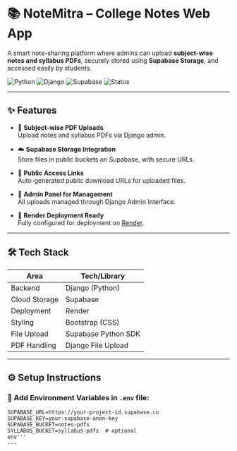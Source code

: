 # 📚 NoteMitra – College Notes Web App

A smart note-sharing platform where admins can upload **subject-wise notes and syllabus PDFs**, securely stored using **Supabase Storage**, and accessed easily by students.

![Python](https://img.shields.io/badge/Python-3.10-blue?style=flat-square&logo=python)
![Django](https://img.shields.io/badge/Django-Framework-darkgreen?style=flat-square&logo=django)
![Supabase](https://img.shields.io/badge/Supabase-Storage%20Cloud-brightgreen?style=flat-square&logo=supabase)
![Status](https://img.shields.io/badge/Status-Active-blueviolet?style=flat-square)

---

## ✨ Features

- 📁 **Subject-wise PDF Uploads**  
  Upload notes and syllabus PDFs via Django admin.

- ☁️ **Supabase Storage Integration**  
  Store files in public buckets on Supabase, with secure URLs.

- 🔗 **Public Access Links**  
  Auto-generated public download URLs for uploaded files.

- 🔐 **Admin Panel for Management**  
  All uploads managed through Django Admin Interface.

- 🚀 **Render Deployment Ready**  
  Fully configured for deployment on [Render](https://render.com).

---

## 🛠️ Tech Stack

| Area            | Tech/Library         |
|-----------------|----------------------|
| Backend         | Django (Python)      |
| Cloud Storage   | Supabase             |
| Deployment      | Render               |
| Styling         | Bootstrap (CSS)      |
| File Upload     | Supabase Python SDK  |
| PDF Handling    | Django File Upload   |

---

## ⚙️ Setup Instructions

### 🔐 Add Environment Variables in `.env` file:

```env
SUPABASE_URL=https://your-project-id.supabase.co
SUPABASE_KEY=your-supabase-anon-key
SUPABASE_BUCKET=notes-pdfs
SYLLABUS_BUCKET=syllabus-pdfs  # optional
env'''
---
